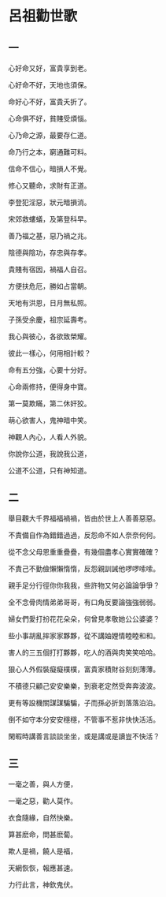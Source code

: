 # 呂祖勸世歌

## 一

心好命又好，富貴享到老。

心好命不好，天地也須保。

命好心不好，富貴夭折了。

心命俱不好，貧賤受煩惱。

心乃命之源，最要存仁道。

命乃行之本，窮通難可料。

信命不信心，暗損人不覺。

修心又聽命，求財有正道。

李登犯淫惡，狀元暗損消。

宋郊救螻蟻，及第登科早。

善乃福之基，惡乃禍之兆。

陰德與陰功，存忠與存孝。

貴賤有宿因，禍福人自召。

方便扶危厄，勝如占當朝。

天地有洪恩，日月無私照。

子孫受余慶，祖宗延壽考。

我心與彼心，各欲致榮耀。

彼此一樣心，何用相計較？

命有五分強，心要十分好。

心命兩修持，便得身中寶。

第一莫欺瞞，第二休奸狡。

萌心欲害人，鬼神暗中笑。

神觀人內心，人看人外貌。

你說你公道，我說我公道，

公道不公道，只有神知道。

## 二

舉目觀大千界福福禍禍，皆由於世上人善善惡惡。

不責備自作為錯錯過過，反怨命不如人奈奈何何。

從不念父母恩重重疊疊，有幾個盡孝心實實確確？

不責己不勤儉懶懶惰惰，反怨親訓誡他啰啰嗦嗦。

親手足分行徑你你我我，些許物又何必論論爭爭？

全不念骨肉情弟弟哥哥，有口角反要論強強弱弱。

婦女們愛打扮花花朵朵，何曾見孝敬她公公婆婆？

些小事胡亂摔家家夥夥，從不講妯娌情睦睦和和。

害人的三五個打打夥夥，吃人的酒與肉笑笑哈哈。

狠心人外假裝癡癡樸樸，富貴家積財谷刻刻薄薄。

不積德只顧己安安樂樂，到衰老定然受奔奔波波。

更有等設機關謀謀騙騙，子而孫必折到落落泊泊。

倒不如守本分安安穩穩，不管事不惹非快快活活。

閑暇時講善言談談坐坐，或是講或是讀豈不快活？

## 三

一毫之善，與人方便，

一毫之惡，勸人莫作。

衣食隨緣，自然快樂。

算甚麽命，問甚麽蔔。

欺人是禍，饒人是福，

天網恢恢，報應甚速。

力行此言，神欽鬼伏。
